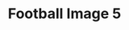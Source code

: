 ---
title: Football Image 5
image_path: /images/gallery/DSC_0033.JPG
link: 
description: Football Image 5
---